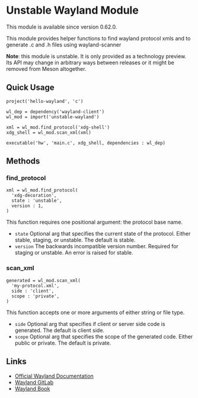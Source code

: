 # Unstable Wayland Module

This module is available since version 0.62.0.

This module provides helper functions to find wayland protocol
xmls and to generate .c and .h files using wayland-scanner

**Note**: this module is unstable. It is only provided as a technology
preview. Its API may change in arbitrary ways between releases or it
might be removed from Meson altogether.

## Quick Usage

```meson
project('hello-wayland', 'c')

wl_dep = dependency('wayland-client')
wl_mod = import('unstable-wayland')

xml = wl_mod.find_protocol('xdg-shell')
xdg_shell = wl_mod.scan_xml(xml)

executable('hw', 'main.c', xdg_shell, dependencies : wl_dep)
```

## Methods

### find_protocol

```meson
xml = wl_mod.find_protocol(
  'xdg-decoration',
  state : 'unstable',
  version : 1,
)
```
This function requires one positional argument: the protocol base name.
- `state` Optional arg that specifies the current state of the protocol.
Either stable, staging, or unstable.
The default is stable.
- `version` The backwards incompatible version number.
Required for staging or unstable. An error is raised for stable.

### scan_xml
```meson
generated = wl_mod.scan_xml(
  'my-protocol.xml',
  side : 'client',
  scope : 'private',
)
```
This function accepts one or more arguments of either string or file type.

- `side` Optional arg that specifies if client or server side code is generated.
The default is client side.
- `scope` Optional arg that specifies the scope of the generated code.
Either public or private.
The default is private.


## Links
- [Official Wayland Documentation](https://wayland.freedesktop.org/docs/html/)
- [Wayland GitLab](https://gitlab.freedesktop.org/wayland)
- [Wayland Book](https://wayland-book.com/)
